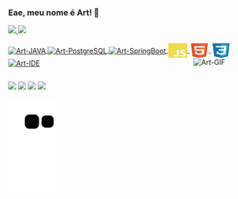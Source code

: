 ### Eae, meu nome é Art! 👋

 <div>
  <a href="https://github.com/artnomic">
  <img height="180" src="https://github-readme-stats.vercel.app/api?username=artnomic&show_icons=true&theme=dracula&include_all_commits=true&count_private=true"/>
  <img height="180" src="https://github-readme-stats.vercel.app/api/top-langs/?username=artnomic&layout=compact&langs_count=7&theme=dracula"/>
</div>
  
<div style="display: inline_block"><br>
  <img align="center" alt="Art-JAVA" height="30" width="40" src="https://cdn.jsdelivr.net/gh/devicons/devicon/icons/java/java-original.svg"> 
  <img align="center" alt="Art-PostgreSQL" height="30" width="40" src=https://cdn.jsdelivr.net/gh/devicons/devicon/icons/postgresql/postgresql-original.svg> 
  <img align="center" alt="Art-SpringBoot" height="30" width="40" src="https://cdn.jsdelivr.net/gh/devicons/devicon/icons/spring/spring-original.svg"> 
  <img align="center" alt="Art-Js" height="30" width="40" src="https://raw.githubusercontent.com/devicons/devicon/master/icons/javascript/javascript-plain.svg">
  <img align="center" alt="Art-HTML" height="30" width="40" src="https://raw.githubusercontent.com/devicons/devicon/master/icons/html5/html5-original.svg">
  <img align="center" alt="Art-CSS" height="30" width="40" src="https://raw.githubusercontent.com/devicons/devicon/master/icons/css3/css3-original.svg">
  <img align="center" alt="Art-IDE" height="30" width="40" src="https://cdn.jsdelivr.net/gh/devicons/devicon/icons/intellij/intellij-original.svg">
  <img align="right" alt="Art-GIF" height="128" width="128" src="https://im6.ezgif.com/tmp/ezgif-6-162e9599a9e5.gif">
</div>

##

<div> 
  <a href="https://instagram.com/artnomic" target="_blank"><img src="https://img.shields.io/badge/-Instagram-%23E4405F?style=for-the-badge&logo=instagram&logoColor=white" target="_blank"></a>
  <a href = "mailto:arthurpe44@gmail.com"><img src="https://img.shields.io/badge/-Gmail-%23333?style=for-the-badge&logo=gmail&logoColor=white" target="_blank"></a>
  <a href="https://www.linkedin.com/in/artnomic" target="_blank"><img src="https://img.shields.io/badge/-LinkedIn-%230077B5?style=for-the-badge&logo=linkedin&logoColor=white" target="_blank"></a> 
  <a href="https://api.whatsapp.com/send?phone=5511977191778&text=Oi%20Art%2C%20tudo%20bem%3F%20Encontrei%20o%20seu%20n%C3%BAmero%20no%20GitHub%20" target="_blank"><img src="https://img.shields.io/badge/WhatsApp-25D366?style=for-the-badge&logo=whatsapp&logoColor=white" target="_blank"></a>
 
  ![Snake animation](https://github.com/rafaballerini/rafaballerini/blob/output/github-contribution-grid-snake.svg)
 
</div>
